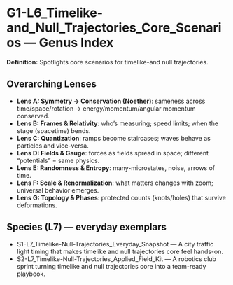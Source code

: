 # G1-L6_Timelike-and_Null_Trajectories_Core_Scenarios — Genus Index
**Definition:** Spotlights core scenarios for timelike-and null trajectories.

## Overarching Lenses

- **Lens A: Symmetry -> Conservation (Noether)**: sameness across time/space/rotation → energy/momentum/angular momentum conserved.
- **Lens B: Frames & Relativity**: who’s measuring; speed limits; when the stage (spacetime) bends.
- **Lens C: Quantization**: ramps become staircases; waves behave as particles and vice-versa.
- **Lens D: Fields & Gauge**: forces as fields spread in space; different “potentials” = same physics.
- **Lens E: Randomness & Entropy**: many-microstates, noise, arrows of time.
- **Lens F: Scale & Renormalization**: what matters changes with zoom; universal behavior emerges.
- **Lens G: Topology & Phases**: protected counts (knots/holes) that survive deformations.

## Species (L7) — everyday exemplars
- S1-L7_Timelike-Null-Trajectories_Everyday_Snapshot — A city traffic light timing that makes timelike and null trajectories core feel hands-on.
- S2-L7_Timelike-Null-Trajectories_Applied_Field_Kit — A robotics club sprint turning timelike and null trajectories core into a team-ready playbook.
